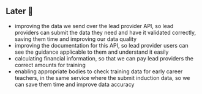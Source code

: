 ## Later 🔮

* improving the data we send over the lead provider API, so lead providers can submit the data they need and have it validated correctly, saving them time and improving our data quality
* improving the documentation for this API, so lead provider users can see the guidance applicable to them and understand it easily
* calculating financial information, so that we can pay lead providers the correct amounts for training
* enabling appropriate bodies to check training data for early career teachers, in the same service where the submit induction data, so we can save them time and improve data accuracy
